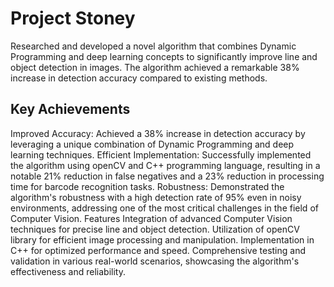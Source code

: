 # Project Stoney

Researched and developed a novel algorithm that combines Dynamic Programming and deep learning concepts to significantly improve line and object detection in images. The algorithm achieved a remarkable 38% increase in detection accuracy compared to existing methods.

## Key Achievements

Improved Accuracy: Achieved a 38% increase in detection accuracy by leveraging a unique combination of Dynamic Programming and deep learning techniques.
Efficient Implementation: Successfully implemented the algorithm using openCV and C++ programming language, resulting in a notable 21% reduction in false negatives and a 23% reduction in processing time for barcode recognition tasks.
Robustness: Demonstrated the algorithm's robustness with a high detection rate of 95% even in noisy environments, addressing one of the most critical challenges in the field of Computer Vision.
Features
Integration of advanced Computer Vision techniques for precise line and object detection.
Utilization of openCV library for efficient image processing and manipulation.
Implementation in C++ for optimized performance and speed.
Comprehensive testing and validation in various real-world scenarios, showcasing the algorithm's effectiveness and reliability.
